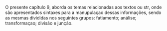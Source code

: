 O presente capítulo 9, aborda os temas relacionadas aos textos ou str, onde são apresentados sintaxes para a manupulaçao dessas informações, sendo as mesmas divididas nos seguintes grupos: fatiamento; análise; transformaçao; divisão e junção.

